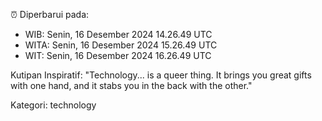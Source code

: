 ⏰ Diperbarui pada:
- WIB: Senin, 16 Desember 2024 14.26.49 UTC
- WITA: Senin, 16 Desember 2024 15.26.49 UTC
- WIT: Senin, 16 Desember 2024 16.26.49 UTC

Kutipan Inspiratif:
"Technology... is a queer thing. It brings you great gifts with one hand, and it stabs you in the back with the other."


Kategori: technology

